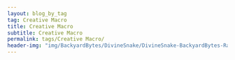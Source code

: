 ```yaml
---
layout: blog_by_tag
tag: Creative Macro
title: Creative Macro
subtitle: Creative Macro
permalink: tags/Creative Macro/
header-img: "img/BackyardBytes/DivineSnake/DivineSnake-BackyardBytes-RaviPrakashSS-Wilderhood-Recitals"
---
```

